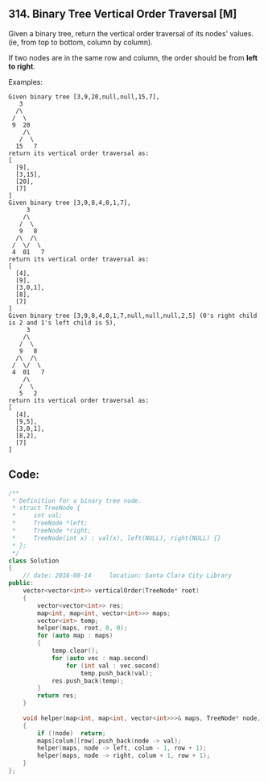 ## 314. Binary Tree Vertical Order Traversal [M]
Given a binary tree, return the vertical order traversal of its nodes' values. (ie, from top to bottom, column by column).

If two nodes are in the same row and column, the order should be from **left to right**.

Examples:
```
Given binary tree [3,9,20,null,null,15,7],
   3
  /\
 /  \
 9  20
    /\
   /  \
  15   7
return its vertical order traversal as:
[
  [9],
  [3,15],
  [20],
  [7]
]
Given binary tree [3,9,8,4,0,1,7],
     3
    /\
   /  \
   9   8
  /\  /\
 /  \/  \
 4  01   7
return its vertical order traversal as:
[
  [4],
  [9],
  [3,0,1],
  [8],
  [7]
]
Given binary tree [3,9,8,4,0,1,7,null,null,null,2,5] (0's right child is 2 and 1's left child is 5),
     3
    /\
   /  \
   9   8
  /\  /\
 /  \/  \
 4  01   7
    /\
   /  \
   5   2
return its vertical order traversal as:
[
  [4],
  [9,5],
  [3,0,1],
  [8,2],
  [7]
]
```

## Code:
```c++
/**
 * Definition for a binary tree node.
 * struct TreeNode {
 *     int val;
 *     TreeNode *left;
 *     TreeNode *right;
 *     TreeNode(int x) : val(x), left(NULL), right(NULL) {}
 * };
 */
class Solution 
{
    // date: 2016-08-14     location: Santa Clara City Library
public:
    vector<vector<int>> verticalOrder(TreeNode* root) 
    {
        vector<vector<int>> res;
        map<int, map<int, vector<int>>> maps;
        vector<int> temp;
        helper(maps, root, 0, 0);
        for (auto map : maps)
        {
            temp.clear();
            for (auto vec : map.second)
                for (int val : vec.second)
                    temp.push_back(val);
            res.push_back(temp);
        }
        return res;
    }
    
    void helper(map<int, map<int, vector<int>>>& maps, TreeNode* node, int colum, int row)
    {
        if (!node)  return;
        maps[colum][row].push_back(node -> val);
        helper(maps, node -> left, colum - 1, row + 1);
        helper(maps, node -> right, colum + 1, row + 1);
    }
};
```
